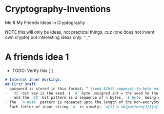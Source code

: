 # Cryptography-Inventions
Me &amp; My Friends Ideas in Cryptography

NOTE this will only be ideas, not practical things, cuz (one does not invent own crypto) but interesting ideas only. `^_^`

# A friends idea 1
- TODO: Verify this [ ] 
```md
# Internal Inner Workings:
## First Draft
- password is stored in this format: "`{seed-32bit suppose}:{n-byte pattern}`"
-  `32`-bit key is the seed, ( `4` byte unsigned int = the seed to the sub keys grid)
  - and the `32` bit pattern is a sequence of n bytes, `1 byte` being one unsigned number randing 0-255
- The  `n-byte` pattern is repeated upto the length of the non-encrypted data
- Each letter of input string `a` is simply: `a[i] = sb[pattern[i]][a[i]]`

```
